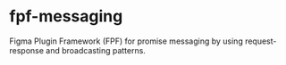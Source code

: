 # fpf-messaging
Figma Plugin Framework (FPF) for promise messaging by using request-response and broadcasting patterns.
